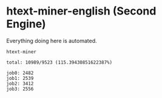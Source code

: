# htext-miner-english (Second Engine)

Everything doing here is automated.

```
htext-miner

total: 10989/9523 (115.39430851622387%)

job0: 2482
job1: 2539
job2: 3412
job3: 2556
```